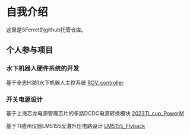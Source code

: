 # 自我介绍

这里是SFerret的github托管仓库。

## 个人参与项目

### 水下机器人硬件系统的开发

基于全志H3的水下机器人主控系统
[ROV_controller](https://github.com/SFerret/ROV_controller)

### 开关电源设计

基于上海芯龙电源管理芯片的多路DCDC电源转换模块
[2023TI_cup_PowerM](https://github.com/SFerret/2023TI_cup_PowerM)


基于TI德州仪器LM5155反激升压电路设计
[LM5155_Flyback](https://github.com/SFerret/LM5155_FlyBack)

